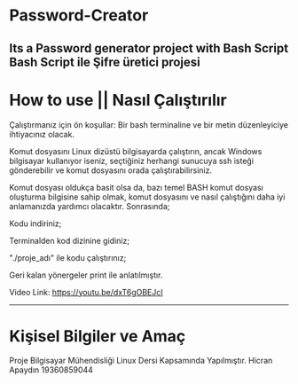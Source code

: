 # Password-Creator
Its a Password generator project with Bash Script
Bash Script ile Şifre üretici projesi
---
# How to use || Nasıl Çalıştırılır
Çalıştırmanız için ön koşullar:
Bir bash terminaline ve bir metin düzenleyiciye ihtiyacınız olacak.

Komut dosyasını Linux dizüstü bilgisayarda çalıştırın, ancak Windows bilgisayar kullanıyor iseniz, seçtiğiniz herhangi sunucuya ssh isteği gönderebilir ve komut dosyasını orada çalıştırabilirsiniz.

Komut dosyası oldukça basit olsa da, bazı temel BASH komut dosyası oluşturma bilgisine sahip olmak, komut dosyasını ve nasıl çalıştığını daha iyi anlamanızda yardımcı olacaktır. Sonrasında;

Kodu indiriniz;

Terminalden kod dizinine gidiniz;

"./proje_adı" ile kodu çalıştırınız;

Geri kalan yönergeler print ile anlatılmıştır.

Video Link: https://youtu.be/dxT6gOBEJcI

---

# Kişisel Bilgiler ve Amaç
Proje Bilgisayar Mühendisliği Linux Dersi Kapsamında Yapılmıştır.
Hicran Apaydın 19360859044

